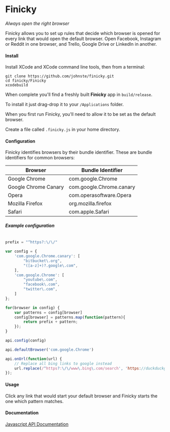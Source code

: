 # Finicky

*Always open the right browser*

Finicky allows you to set up rules that decide which browser is opened for every link that would open the default browser. Open Facebook, Instagram or Reddit in one browser, and Trello, Google Drive or LinkedIn in another.

#### Install

Install XCode and XCode command line tools, then from a terminal:

    git clone https://github.com/johnste/finicky.git
    cd finicky/Finicky
    xcodebuild

When complete you'll find a freshly built **Finicky** app in
`build/release`.

To install it just drag-drop it to your `/Applications` folder.

When you first run Finicky, you'll need to allow it to be set as the default browser.

Create a file called `.finicky.js` in your home directory.

#### Configuration

Finicky identifies browsers by their bundle identifier. These are bundle identifiers for common browsers:

| Browser              | Bundle Identifier        |
|----------------------|--------------------------|
| Google Chrome        | com.google.Chrome        |
| Google Chrome Canary | com.google.Chrome.canary |
| Opera                | com.operasoftware.Opera  |
| Mozilla Firefox      | org.mozilla.firefox      |
| Safari               | com.apple.Safari         |

##### Example configuration

```javascript

prefix = "^https?:\/\/"

var config = {
	'com.google.Chrome.canary': [
		"bitbucket\.org",
		"([a-z]+)?.google\.com",
	],
	'com.google.Chrome': [
		"youtube\.com",
		"facebook\.com",
		"twitter\.com",
	]
};

for(browser in config) {
	var patterns = config[browser]
	config[browser] = patterns.map(function(pattern){
		return prefix + pattern;
	});
}

api.config(config)

api.defaultBrowser('com.google.Chrome')

api.onUrl(function(url) {
	// Replace all bing links to google instead
	url.replace(/^https?:\/\/www\.bing\.com/search', 'https://duckduckgo.com')
});
```

#### Usage

Click any link that would start your default browser and Finicky starts the one which pattern matches.

#### Documentation

[Javascript API Documentation](https://github.com/johnste/finicky/wiki/Javascript-API-Documentation)
